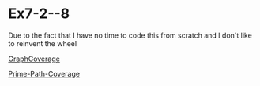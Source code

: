 # Ex7-2--8

Due to the fact that I have no time to code this from scratch and I don't like to reinvent the wheel

[GraphCoverage](https://cs.gmu.edu:8443/offutt/coverage/GraphCoverage)

[Prime-Path-Coverage](https://github.com/heshenghuan/Prime-Path-Coverage)

